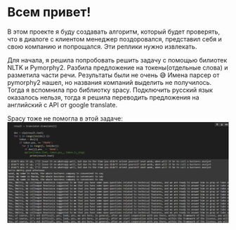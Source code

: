# Всем привет!
В этом проекте я буду создавать алгоритм, который будет проверять,
что в диалоге с клиентом менеджер поздоровался,
представил себя и свою компанию и попрощался. Эти реплики нужно извлекать.

Для начала, я решила попробовать решить задачу с помощью билиотек NLTK и Pymorphy2. Разбила предложение на токены(отдельные слова) 
и разметила части речи. Результаты были не очень 😅 Имена парсер от pymorphy2 нашел, но названия компаний выделить не получилось.
Тогда я вспомнила про библиотку spacy. Подключить русский язык оказалось нельзя, тогда я решила переводить предложения на английский 
с API от google translate.

Spacy тоже не помогла в этой задаче:
![head](https://github.com/MariaSultanbekova/test_task_NLP/blob/master/spacy_results.png)
